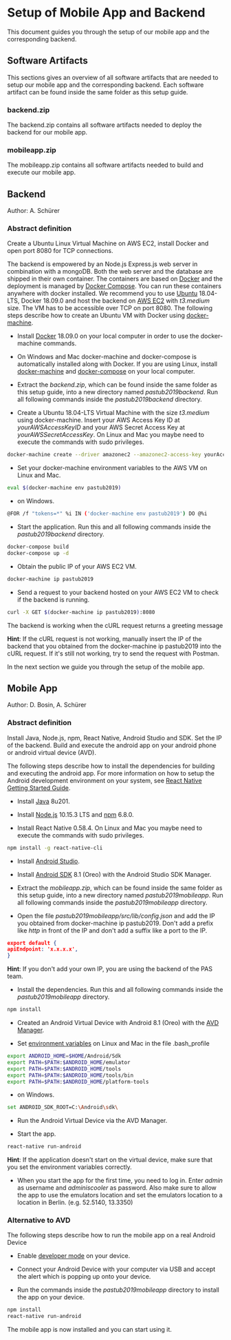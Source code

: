 # Setup of Mobile App and Backend
This document guides you through the setup of our mobile app and the corresponding backend.

## Software Artifacts
This sections gives an overview of all software artifacts that are needed to setup our mobile app and the corresponding backend.
Each software artifact can be found inside the same folder as this setup guide.

### backend.zip
The backend.zip contains all software artifacts needed to deploy the backend for our mobile app.

### mobileapp.zip
The mobileapp.zip contains all software artifacts needed to build and execute our mobile app.

## Backend
Author:  A. Schürer

### Abstract definition
Create a Ubuntu Linux Virtual Machine on AWS EC2, install Docker and open port 8080 for TCP connections.

The backend is empowered by an Node.js Express.js web server in combination with a mongoDB.
Both the web server and the database are shipped in their own container.
The containers are based on [Docker](http://www.docker.com) and the deployment is managed by [Docker Compose](https://docs.docker.com/compose).
You can run these containers anywhere with docker installed.
We recommend you to use [Ubuntu](http://www.ubuntu.com) 18.04-LTS, Docker 18.09.0 and host the backend on [AWS EC2](https://aws.amazon.com/ec2) with *t3.medium* size.
The VM has to be accessible over TCP on port 8080.
The following steps describe how to create an Ubuntu VM with Docker using [docker-machine](https://docs.docker.com/machine).

* Install [Docker](https://docs.docker.com/install) 18.09.0 on your local computer in order to use the docker-machine commands.

* On Windows and Mac docker-machine and docker-compose is automatically installed along with Docker.
If you are using Linux, install [docker-machine](https://docs.docker.com/machine/install-machine) and [docker-compose](https://docs.docker.com/compose/install) on your local computer.

* Extract the *backend.zip*, which can be found inside the same folder as this setup guide, into a new directory named *pastub2019backend*.
Run all following commands inside the *pastub2019backend* directory.

* Create a Ubuntu 18.04-LTS Virtual Machine with the size *t3.medium* using docker-machine.
Insert your AWS Access Key ID at *yourAWSAccessKeyID* and your AWS Secret Access Key at *yourAWSSecretAccessKey*.
On Linux and Mac you maybe need to execute the commands with sudo privileges.
```sh
docker-machine create --driver amazonec2 --amazonec2-access-key yourAccessKeyHere --amazonec2-secret-key yourSecretKeyHere --amazonec2-ami ami-0bdf93799014acdc4 --amazonec2-instance-type t3.medium --amazonec2-open-port 8080 --amazonec2-region eu-central-1 pastub2019
```

* Set your docker-machine environment variables to the AWS VM on Linux and Mac.
```sh
eval $(docker-machine env pastub2019)
```
* on Windows.
```sh
@FOR /f "tokens=*" %i IN ('docker-machine env pastub2019') DO @%i
```

* Start the application.
Run this and all following commands inside the *pastub2019backend* directory.
```sh
docker-compose build
docker-compose up -d
```

* Obtain the public IP of your AWS EC2 VM.
```sh
docker-machine ip pastub2019
```

* Send a request to your backend hosted on your AWS EC2 VM to check if the backend is running.
```sh
curl -X GET $(docker-machine ip pastub2019):8080
```
The backend is working when the cURL request returns a greeting message

**Hint**: If the cURL request is not working, manually insert the IP of the backend that you obtained from the docker-machine ip pastub2019 into the cURL request.
If it's still not working, try to send the request with Postman.

In the next section we guide you through the setup of the mobile app.

## Mobile App
Author: D. Bosin, A. Schürer

### Abstract definition
Install Java, Node.js, npm, React Native, Android Studio and SDK.
Set the IP of the backend.
Build and execute the android app on your android phone or android virtual device (AVD).

The following steps describe how to install the dependencies for building and executing the android app.
For more information on how to setup the Android development environment on your system, see [React Native Getting Started Guide](https://facebook.github.io/react-native/docs/getting-started.html).

* Install [Java](https://www.java.com/de/download/help/download_options.xml) 8u201.

* Install [Node.js](https://nodejs.org/en/download) 10.15.3 LTS and [npm](https://www.npmjs.com/get-npm) 6.8.0.

* Install React Native 0.58.4.
On Linux and Mac you maybe need to execute the commands with sudo privileges.
```sh
npm install -g react-native-cli
```

* Install [Android Studio](https://developer.android.com/studio/install).

* Install [Android SDK](https://developer.android.com/studio/intro/update) 8.1 (Oreo) with the Android Studio SDK Manager.

* Extract the *mobileapp.zip*, which can be found inside the same folder as this setup guide, into a new directory named *pastub2019mobileapp*.
Run all following commands inside the *pastub2019mobileapp* directory.

* Open the file *pastub2019mobileapp/src/lib/config.json* and add the IP you obtained from docker-machine ip pastub2019.
Don't add a prefix like *http* in front of the IP and don't add a suffix like a port to the IP.
```json
export default {
apiEndpoint: 'x.x.x.x',
}
```
**Hint**: If you don't add your own IP, you are using the backend of the PAS team.

* Install the dependencies.
Run this and all following commands inside the *pastub2019mobileapp* directory.
```sh
npm install
```

* Created an Android Virtual Device with Android 8.1 (Oreo) with the [AVD Manager](https://developer.android.com/studio/run/managing-avds).

* Set [environment variables](https://developer.android.com/studio/command-line/variables) on Linux and Mac in the file .bash\_profile
```sh
export ANDROID_HOME=$HOME/Android/Sdk
export PATH=$PATH:$ANDROID_HOME/emulator
export PATH=$PATH:$ANDROID_HOME/tools
export PATH=$PATH:$ANDROID_HOME/tools/bin
export PATH=$PATH:$ANDROID_HOME/platform-tools
```

* on Windows.
```sh
set ANDROID_SDK_ROOT=C:\Android\sdk\
```

* Run the Android Virtual Device via the AVD Manager.

* Start the app.
```sh
react-native run-android
```
**Hint**: If the application doesn't start on the virtual device, make sure that you set the environment variables correctly.

* When you start the app for the first time, you need to log in.
Enter *admin* as username and *adminiscooler* as password. Also make sure to allow the app to use the emulators location and set the emulators location to a location in Berlin. (e.g. 52.5140, 13.3350)

### Alternative to AVD
The following steps describe how to run the mobile app on a real Android Device

* Enable [developer mode](https://developer.android.com/studio/debug/dev-options) on your device.

* Connect your Android Device with your computer via USB and accept the alert which is popping up onto your device.

* Run the commands inside the *pastub2019mobileapp* directory to install the app on your device.

```sh
npm install
react-native run-android
```

The mobile app is now installed and you can start using it.